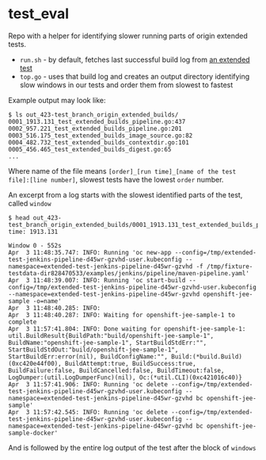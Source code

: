 # test_eval

Repo with a helper for identifying slower running parts of origin extended tests.

- `run.sh` - by default, fetches last successful build log from [an extended test](https://ci.openshift.redhat.com/jenkins/job/test_branch_origin_extended_builds)
- `top.go` - uses that build log and creates an output directory identifying slow windows in our tests and order them from slowest to fastest

Example output may look like:
```
$ ls out_423-test_branch_origin_extended_builds/
0001_1913.131_test_extended_builds_pipeline.go:437                                                       
0002_957.221_test_extended_builds_pipeline.go:201      
0003_516.175_test_extended_builds_image_source.go:82
0004_482.732_test_extended_builds_contextdir.go:101                                                      
0005_456.465_test_extended_builds_digest.go:65
...
```
Where name of the file means `[order]_[run time]_[name of the test file]:[line number]`, slowest tests have the lowest `order` number.

An excerpt from a log starts with the slowest identified parts of the test, called `window`
```
$ head out_423-test_branch_origin_extended_builds/0001_1913.131_test_extended_builds_pipeline.go:437
time: 1913.131

Window 0 - 552s
Apr  3 11:48:35.747: INFO: Running 'oc new-app --config=/tmp/extended-test-jenkins-pipeline-d45wr-gzvhd-user.kubeconfig --namespace=extended-test-jenkins-pipeline-d45wr-gzvhd -f /tmp/fixture-testdata-dir828470533/examples/jenkins/pipeline/maven-pipeline.yaml'
Apr  3 11:48:39.007: INFO: Running 'oc start-build --config=/tmp/extended-test-jenkins-pipeline-d45wr-gzvhd-user.kubeconfig --namespace=extended-test-jenkins-pipeline-d45wr-gzvhd openshift-jee-sample -o=name'
Apr  3 11:48:40.285: INFO: 
Apr  3 11:48:40.287: INFO: Waiting for openshift-jee-sample-1 to complete
Apr  3 11:57:41.804: INFO: Done waiting for openshift-jee-sample-1: util.BuildResult{BuildPath:"build/openshift-jee-sample-1", BuildName:"openshift-jee-sample-1", StartBuildStdErr:"", StartBuildStdOut:"build/openshift-jee-sample-1", StartBuildErr:error(nil), BuildConfigName:"", Build:(*build.Build)(0xc420e44f00), BuildAttempt:true, BuildSuccess:true, BuildFailure:false, BuildCancelled:false, BuildTimeout:false, LogDumper:(util.LogDumperFunc)(nil), Oc:(*util.CLI)(0xc421016c40)}
Apr  3 11:57:41.906: INFO: Running 'oc delete --config=/tmp/extended-test-jenkins-pipeline-d45wr-gzvhd-user.kubeconfig --namespace=extended-test-jenkins-pipeline-d45wr-gzvhd bc openshift-jee-sample'
Apr  3 11:57:42.545: INFO: Running 'oc delete --config=/tmp/extended-test-jenkins-pipeline-d45wr-gzvhd-user.kubeconfig --namespace=extended-test-jenkins-pipeline-d45wr-gzvhd bc openshift-jee-sample-docker'
```
And is followed by the entire log output of the test after the block of `windows`
